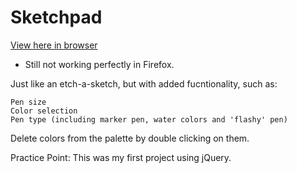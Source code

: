 # Sketchpad

<a href="https://rawgit.com/stephenjukes/sketchpad/master/index.html">View here in browser</a>
+ Still not working perfectly in Firefox.

Just like an etch-a-sketch, but with added fucntionality, such as:

    Pen size
    Color selection
    Pen type (including marker pen, water colors and 'flashy' pen)

Delete colors from the palette by double clicking on them.

Practice Point: This was my first project using jQuery.



